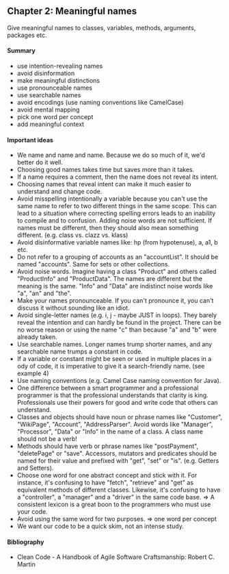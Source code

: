 ## Chapter 2: Meaningful names
Give meaningful names to classes, variables, methods, arguments, packages etc.

#### Summary
- use intention-revealing names
- avoid disinformation
- make meaningful distinctions
- use pronounceable names
- use searchable names
- avoid encodings (use naming conventions like CamelCase)
- avoid mental mapping
- pick one word per concept
- add meaningful context

#### Important ideas
- We name and name and name. Because we do so much of it, we'd better do it well.
- Choosing good names takes time but saves more than it takes.
- If a name requires a comment, then the name does not reveal its intent.
- Choosing names that reveal intent can make it much easier to understand and change code.
- Avoid misspelling intentionally a variable because you can't use the same name to refer to two different things in the
 same scope. This can lead to a situation where correcting spelling errors leads to an inability to compile and to 
 confusion. Adding noise words are not sufficient. If names must be different, then they should also mean something 
 different. (e.g. class vs. clazz vs. klass)
- Avoid disinformative variable names like: hp (from hypotenuse), a, a1, b etc.
- Do not refer to a grouping of accounts as an "accountList". It should be named "accounts". Same for sets or other 
collections.
- Avoid noise words. Imagine having a class "Product" and others called "ProductInfo" and "ProductData". The names are
different but the meaning is the same. "Info" and "Data" are indistinct noise words like "a", "an" and "the".
- Make your names pronounceable. If you can't pronounce it, you can't discuss it without sounding like an idiot.
- Avoid single-letter names (e.g. i, j - maybe JUST in loops). They barely reveal the intention and can hardly be found
 in the project. There can be no worse reason or using the name "c" than because "a" and "b" were already taken.
- Use searchable names. Longer names trump shorter names, and any searchable name trumps a constant in code.
- If a variable or constant might be seen or used in multiple places in a ody of code, it is imperative to give it a 
search-friendly name. (see example 4)
- Use naming conventions (e.g. Camel Case naming convention for Java).
- One difference between a smart programmer and a professional programmer is that the professional understands that
clarity is king. Professionals use their powers for good and write code that others can understand.
- Classes and objects should have noun or phrase names like "Customer", "WikiPage", "Account", "AddressParser". Avoid 
words like "Manager", "Processor", "Data" or "Info" in the name of a class. A class name should not be a verb!
- Methods should have verb or phrase names like "postPayment", "deletePage" or "save". Accessors, mutators and 
predicates should be named for their value and prefixed with "get", "set" or "is". (e.g. Getters and Setters).
- Choose one word for one abstract concept and stick with it.  For instance, it's confusing to have "fetch", "retrieve" 
and "get" as equivalent methods of different classes. Likewise, it's confusing to have a "controller", a "manager" and a
"driver" in the same code base. => A consistent lexicon is a great boon to the programmers who must use your code.
- Avoid using the same word for two purposes. => one word per concept
- We want our code to be a quick skim, not an intense study.


#### Bibliography
- Clean Code - A Handbook of Agile Software Craftsmanship: Robert C. Martin
